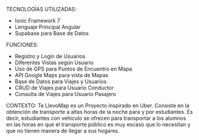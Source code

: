 TECNOLOGÍAS UTILIZADAS:
-  Ionic Framework 7
-  Lenguaje Principal Angular
-  Supabase para Base de Datos 

FUNCIONES:
-  Registro y Login de Usuarios
-  Diferentes Vistas según Usuario
-  Uso de GPS para Puntos de Encuentro en Mapa
-  API Google Maps para vista de Mapas
-  Base de Datos para Viajes y Usuarios
-  CRUD de Viajes para Usuario Conductor
-  Consulta de Viajes para Usuario Pasajero

CONTEXTO:
Te LlevoMap es un Proyecto inspirado en Uber. Consiste en la obtención de transporte a altas horas de la noche para y por estudiantes.
Es decir, estudiantes con vehiculo se ofrecen para transportar a los alumnos en las horas en que el transporte público es muy escaso
que lo necesitan y que no tienen manera de llegar a sus hogares.
